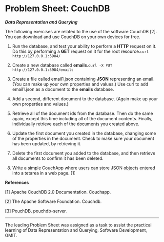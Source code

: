 Problem Sheet: CouchDB
=====

__*Data Representation and Querying*__

The following exercises are related to the use of the software CouchDB [2]. You can download and use CouchDB on your own devices for free.

1. Run the database, and test your ability to perform a **HTTP** request on it. Do this by performing a **GET** request on it for the root resource.```curl http://127.0.0.1:5984/```

2. Create a new database called **emails**.```curl -X PUT http://127.0.0.1:5984/emails```

3. Create a file called email1.json containing **JSON** representing an email. (You can make up your own properties and values.) Use curl to add email1.json as a document to the
**emails** database.

4. Add a second, different document to the database. (Again make up your own properties
and values.)

5. Retrieve all of the document ids from the database. Then do the same again, except this time including all of the document contents. Finally, individually retrieve each of the documents you created above.

6. Update the first document you created in the database, changing some of the properties in the document. Check to make sure your document has been updated, by retrieving it.

7. Delete the first document you added to the database, and then retrieve all documents to confirm it has been deleted.

8. Write a simple CouchApp where users can store JSON objects entered into a tetarea in a web page. [1]

**References** 

[1] Apache CouchDB 2.0 Documentation. Couchapp.

[2] The Apache Software Foundation. Couchdb.

[3] PouchDB. pouchdb-server.

---
The leading Problem Sheet was assigned as a task to assist the practical learning of Data Representation and Querying, Software Development, GMIT.
